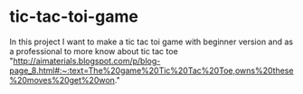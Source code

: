 # tic-tac-toi-game
In this project I want to make a tic tac toi game with beginner version and as a professional 
to more know about tic tac toe "http://aimaterials.blogspot.com/p/blog-page_8.html#:~:text=The%20game%20Tic%20Tac%20Toe,owns%20these%20moves%20get%20won."
